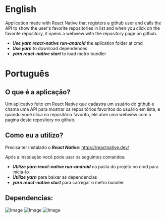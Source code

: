 # English
Application made with React Native that registers a github user and calls the API to show the user's favorite repositories in list and when you click on the favorite repository, it opens a webview with the repository page on github.

- ***Use yarn react-native run-android*** the aplication folder at cmd 
- ***Use yarn*** to download dependences 
- ***yarn react-native start*** to load metro bundler

# Português

## O que é a aplicação? 

Um aplicativo feito em React Native que cadastra um usuário do github e chama uma API para mostrar os repositórios favoritos do usuário em lista, e quando você clica no repositório favorito, ele abre uma webview com a pagina deste repository no github.

## Como eu a utilizo?

Precisa ter instalado o ***React Native***: https://reactnative.dev/

Após a instalação você pode usar os seguintes comandos:

- ***Utilize yarn react-native run-android*** na pasta do projeto no cmd para inicia-lo
- ***Utilize yarn*** para baixar as dependencias
- ***yarn react-native start*** para carregar o metro bundler

## Dependencias:


![Image](https://i.imgur.com/K0EF5IW.png)
![Image](https://i.imgur.com/b5EanHm.png)
![Image](https://i.imgur.com/qHOLBHP.png)
